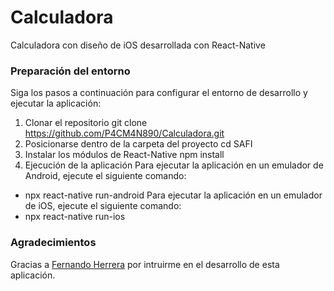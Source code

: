 # Calculadora

 Calculadora con diseño de iOS desarrollada con React-Native

### Preparación del entorno

Siga los pasos a continuación para configurar el entorno de desarrollo y ejecutar la aplicación:

1. Clonar el repositorio
   git clone https://github.com/P4CM4N890/Calculadora.git
2. Posicionarse dentro de la carpeta del proyecto
   cd SAFI
3. Instalar los módulos de React-Native
   npm install
4. Ejecución de la aplicación
   Para ejecutar la aplicación en un emulador de Android, ejecute el siguiente comando:

- npx react-native run-android
  Para ejecutar la aplicación en un emulador de iOS, ejecute el siguiente comando:
- npx react-native run-ios

### Agradecimientos

Gracias a [Fernando Herrera](https://github.com/Klerith) por intruirme en el desarrollo de esta aplicación.
